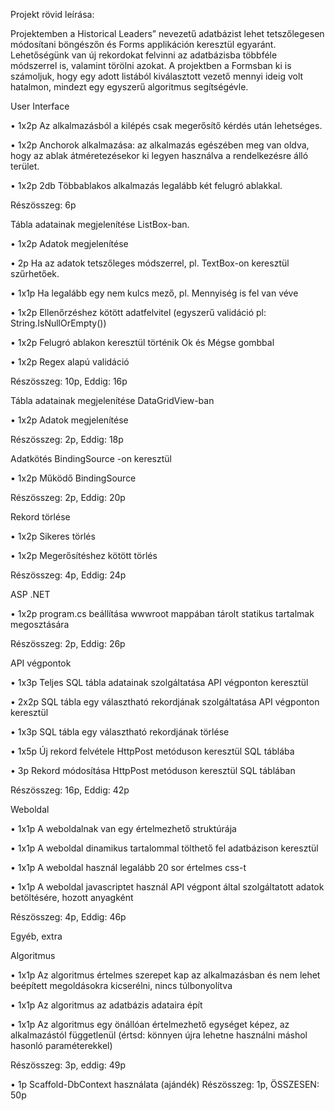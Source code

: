 
Projekt rövid leírása:

Projektemben a Historical Leaders” nevezetű adatbázist lehet tetszőlegesen módosítani böngészőn és Forms applikáción keresztül egyaránt. Lehetőségünk van új rekordokat felvinni az adatbázisba többféle módszerrel is, valamint törölni azokat. A projektben a Formsban ki is számoljuk, hogy egy adott listából kiválasztott vezető mennyi ideig volt hatalmon, mindezt egy egyszerű algoritmus segítségévle.

User Interface

•	1x2p Az alkalmazásból a kilépés csak megerősítő kérdés után lehetséges.

•	1x2p Anchorok alkalmazása: az alkalmazás egészében meg van oldva, hogy az ablak átméretezésekor ki legyen használva a rendelkezésre álló terület.

•	1x2p 2db Többablakos alkalmazás legalább két felugró ablakkal.

Részösszeg: 6p

Tábla adatainak megjelenítése ListBox-ban.

•	1x2p Adatok megjelenítése

•	2p Ha az adatok tetszőleges módszerrel, pl. TextBox-on keresztül szűrhetőek.

•	1x1p Ha legalább egy nem kulcs mező, pl. Mennyiség is fel van véve

•	1x2p Ellenőrzéshez kötött adatfelvitel (egyszerű validáció pl: String.IsNullOrEmpty())

•	1x2p Felugró ablakon keresztül történik Ok és Mégse gombbal

•	1x2p Regex alapú validáció

Részösszeg: 10p, Eddig: 16p

Tábla adatainak megjelenítése DataGridView-ban

•	1x2p Adatok megjelenítése

Részösszeg: 2p, Eddig: 18p

Adatkötés BindingSource -on keresztül

•	1x2p Működő BindingSource

Részösszeg: 2p, Eddig: 20p

Rekord törlése

•	1x2p Sikeres törlés

•	1x2p Megerősítéshez kötött törlés

Részösszeg: 4p, Eddig: 24p

ASP .NET

•	1x2p program.cs beállítása wwwroot mappában tárolt statikus tartalmak megosztására

Részösszeg: 2p, Eddig: 26p

API végpontok

•	1x3p Teljes SQL tábla adatainak szolgáltatása API végponton keresztül

•	2x2p SQL tábla egy választható rekordjának szolgáltatása API végponton keresztül

•	1x3p SQL tábla egy választható rekordjának törlése

•	1x5p Új rekord felvétele HttpPost metóduson keresztül SQL táblába

•	3p Rekord módosítása HttpPost metóduson keresztül SQL táblában

Részösszeg: 16p, Eddig: 42p

Weboldal

•	1x1p A weboldalnak van egy értelmezhető struktúrája

•	1x1p A weboldal dinamikus tartalommal tölthető fel adatbázison keresztül

•	1x1p A weboldal használ legalább 20 sor értelmes css-t

•	1x1p A weboldal javascriptet használ API végpont által szolgáltatott adatok betöltésére, hozott anyagként

Részösszeg: 4p, Eddig: 46p

Egyéb, extra

Algoritmus

•	1x1p Az algoritmus értelmes szerepet kap az alkalmazásban és nem lehet beépített megoldásokra kicserélni, nincs túlbonyolítva

•	1x1p Az algoritmus az adatbázis adataira épít

•	1x1p Az algoritmus egy önállóan értelmezhető egységet képez, az alkalmazástól függetlenül (értsd: könnyen újra lehetne használni máshol hasonló paraméterekkel)

Részösszeg: 3p, eddig: 49p

•	1p Scaffold-DbContext használata (ajándék)
Részösszeg: 1p, ÖSSZESEN: 50p

